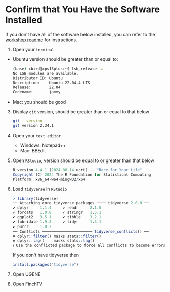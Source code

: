 # Confirm that You Have the Software Installed

If you don't have all of the software below installed, you can refer to the [workshop readme](README.md) for instructions.

1.  Open your `terminal`
* Ubuntu version should be greater than or equal to:
  ```bash
  (base) cbird@xps13plus:~$ lsb_release -a
  No LSB modules are available.
  Distributor ID: Ubuntu
  Description:    Ubuntu 22.04.4 LTS
  Release:        22.04
  Codename:       jammy
  ```

* Mac: you should be good
    
3.  Display `git` version, should be greater than or equal to that below

    ```bash
    git --version
    git version 2.34.1
    ```

4.  Open your `text editor`
    * Windows: Notepad++
    * Mac: BBEdit

5.  Open `RStudio`, version should be equal to or greater than that below

    ```r
    R version 4.4.1 (2024-06-14 ucrt) -- "Race for Your Life"
    Copyright (C) 2024 The R Foundation for Statistical Computing
    Platform: x86_64-w64-mingw32/x64
    ```

6.  Load `tidyverse` in `RStudio`

    ```r
    > library(tidyverse)
    ── Attaching core tidyverse packages ──── tidyverse 2.0.0 ──
    ✔ dplyr     1.1.4     ✔ readr     2.1.5
    ✔ forcats   1.0.0     ✔ stringr   1.5.1
    ✔ ggplot2   3.5.1     ✔ tibble    3.2.1
    ✔ lubridate 1.9.3     ✔ tidyr     1.3.1
    ✔ purrr     1.0.2     
    ── Conflicts ────────────────────── tidyverse_conflicts() ──
    ✖ dplyr::filter() masks stats::filter()
    ✖ dplyr::lag()    masks stats::lag()
    ℹ Use the conflicted package to force all conflicts to become errors
    ```

    If you don't have tidyverse then

    ```r
    install.packages("tidyverse")
    ```

7. Open UGENE

8. Open FinchTV
